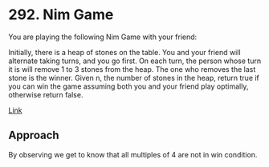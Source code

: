 # 292. Nim Game

You are playing the following Nim Game with your friend:

Initially, there is a heap of stones on the table.
You and your friend will alternate taking turns, and you go first.
On each turn, the person whose turn it is will remove 1 to 3 stones from the heap.
The one who removes the last stone is the winner.
Given n, the number of stones in the heap, return true if you can win the game assuming both you and your friend play optimally, otherwise return false.

[Link](https://leetcode.com/problems/nim-game/)

## Approach
By observing we get to know that all multiples of 4 are not in win condition.